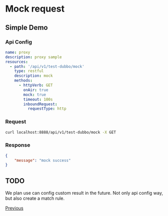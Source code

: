 # Mock request

## Simple Demo

### Api Config

```yaml
name: proxy
description: proxy sample
resources:
  - path: '/api/v1/test-dubbo/mock'
    type: restful
    description: mock
    methods:
      - httpVerb: GET
        onAir: true
        mock: true
        timeout: 100s
        inboundRequest:
          requestType: http
```

### Request

```bash
curl localhost:8888/api/v1/test-dubbo/mock -X GET 
```

### Response

```json
{
    "message": "mock success"
}
```

## TODO

We plan use can config custom result in the future. Not only api config way, but also create a match rule.

[Previous](./README.md)  